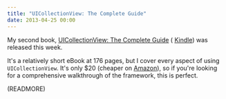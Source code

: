 ```yaml
---
title: "UICollectionView: The Complete Guide"
date: 2013-04-25 00:00
---
```


My second book, [UICollectionView: The Complete Guide](http://www.informit.com/store/ios-uicollectionview-the-complete-guide-9780133410945) ( [Kindle](http://www.amazon.com/gp/product/B00CFLTD50/ref=as_li_ss_tl?ie=UTF8&camp=1789&creative=390957&creativeASIN=B00CFLTD50&linkCode=as2&tag=ashfur-20)) was released this week.

It's a relatively short eBook at 176 pages, but I cover every aspect of using `UICollectionView`. It's only $20 (cheaper on [Amazon](http://www.amazon.com/gp/product/B00CFLTD50/ref=as_li_ss_tl?ie=UTF8&camp=1789&creative=390957&creativeASIN=B00CFLTD50&linkCode=as2&tag=ashfur-20)), so if you're looking for a comprehensive walkthrough of the framework, this is perfect.

(READMORE)
